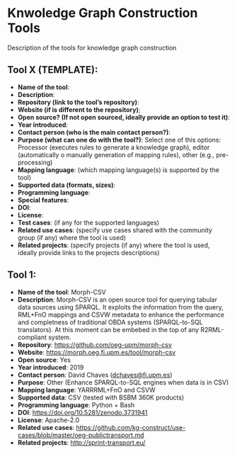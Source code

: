 # Knwoledge Graph Construction Tools
Description of the tools for knowledge graph construction

## Tool X (TEMPLATE):
- **Name of the tool**:
- **Description**:
- **Repository (link to the tool’s repository)**:
- **Website (if is different to the repository)**;
- **Open source? (If not open sourced, ideally provide an option to test it)**:
- **Year introduced**:
- **Contact person (who is the main contact person?)**:
- **Purpose (what can one do with the tool?)**: Select one of this options: Processor (executes rules to generate a knowledge graph), editor (automatically o manually generation of mapping rules), other (e.g., pre-processing)
- **Mapping language**: (which mapping language(s) is supported by the tool)
- **Supported data (formats, sizes)**:
- **Programming language**:
- **Special features**:
- **DOI**:
- **License**:
- **Test cases**: (if any for the supported languages)
- **Related use cases**: (specify use cases shared with the community group (if any) where the tool is used)
- **Related projects**: (specify projects (if any) where the tool is used, ideally provide links to the projects descriptions)


## Tool 1:
- **Name of the tool**: Morph-CSV
- **Description**: Morph-CSV is an open source tool for querying tabular data sources using SPARQL. It exploits the information from the query, RML+FnO mappings and CSVW metadata to enhance the performance and completness of traditional OBDA systems (SPARQL-to-SQL translators). At this moment can be embebed in the top of any R2RML-compliant system.
- **Repository**: https://github.com/oeg-upm/morph-csv
- **Website**: https://morph.oeg.fi.upm.es/tool/morph-csv
- **Open source**: Yes
- **Year introduced**: 2019
- **Contact person**: David Chaves (dchaves@fi.upm.es)
- **Purpose**: Other (Enhance SPARQL-to-SQL engines when data is in CSV)
- **Mapping language**: YARRRML+FnO and CSVW
- **Supported data**: CSV (tested with BSBM 360K products)
- **Programming language**: Python + Bash
- **DOI**: https://doi.org/10.5281/zenodo.3731941
- **License**: Apache-2.0
- **Related use cases**: https://github.com/kg-construct/use-cases/blob/master/oeg-publictransport.md
- **Related projects**: http://sprint-transport.eu/
